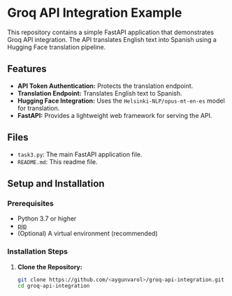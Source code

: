 # Groq API Integration Example

This repository contains a simple FastAPI application that demonstrates Groq API integration. The API translates English text into Spanish using a Hugging Face translation pipeline.

## Features

- **API Token Authentication:** Protects the translation endpoint.
- **Translation Endpoint:** Translates English text to Spanish.
- **Hugging Face Integration:** Uses the `Helsinki-NLP/opus-mt-en-es` model for translation.
- **FastAPI:** Provides a lightweight web framework for serving the API.

## Files

- `task3.py`: The main FastAPI application file.
- `README.md`: This readme file.

## Setup and Installation

### Prerequisites

- Python 3.7 or higher
- [pip](https://pip.pypa.io/en/stable/installation/)
- (Optional) A virtual environment (recommended)

### Installation Steps

1. **Clone the Repository:**

   ```bash
   git clone https://github.com/<aygunvarol>/groq-api-integration.git
   cd groq-api-integration
